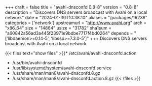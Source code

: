 +++
draft = false
title = "avahi-dnsconfd 0.8-8"
version = "0.8-8"
description = "Discovers DNS servers broadcast with Avahi on a local network"
date = "2024-01-30T10:38:10"
aliases = "/packages/16238"
categories = ['network']
upstreamurl = "http://www.avahi.org"
arch = "x86_64"
size = "14864"
usize = "31782"
sha1sum = "a60842a56ad3a445f23971e9bdbe7717f4bd0264"
depends = "['libdaemon>=0.14-5', 'libssp>=7.3.0-5']"
+++
Discovers DNS servers broadcast with Avahi on a local network

{{< files text="show files" >}}* /etc/avahi/avahi-dnsconfd.action
* /usr/bin/avahi-dnsconfd
* /usr/lib/systemd/system/avahi-dnsconfd.service
* /usr/share/man/man8/avahi-dnsconfd.8.gz
* /usr/share/man/man8/avahi-dnsconfd.action.8.gz
{{< /files >}}